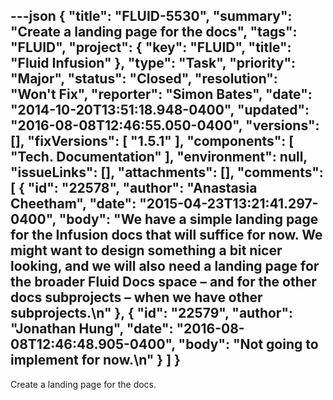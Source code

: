 ---json
{
  "title": "FLUID-5530",
  "summary": "Create a landing page for the docs",
  "tags": "FLUID",
  "project": {
    "key": "FLUID",
    "title": "Fluid Infusion"
  },
  "type": "Task",
  "priority": "Major",
  "status": "Closed",
  "resolution": "Won't Fix",
  "reporter": "Simon Bates",
  "date": "2014-10-20T13:51:18.948-0400",
  "updated": "2016-08-08T12:46:55.050-0400",
  "versions": [],
  "fixVersions": [
    "1.5.1"
  ],
  "components": [
    "Tech. Documentation"
  ],
  "environment": null,
  "issueLinks": [],
  "attachments": [],
  "comments": [
    {
      "id": "22578",
      "author": "Anastasia Cheetham",
      "date": "2015-04-23T13:21:41.297-0400",
      "body": "We have a simple landing page for the Infusion docs that will suffice for now. We might want to design something a bit nicer looking, and we will also need a landing page for the broader Fluid Docs space – and for the other docs subprojects – when we have other subprojects.\n"
    },
    {
      "id": "22579",
      "author": "Jonathan Hung",
      "date": "2016-08-08T12:46:48.905-0400",
      "body": "Not going to implement for now.\n"
    }
  ]
}
---
Create a landing page for the docs.

        
